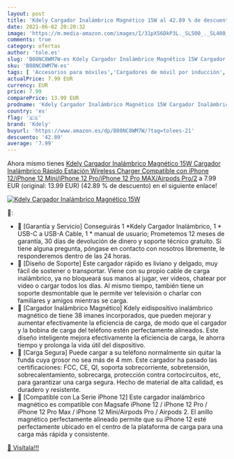 ```yaml
---
layout: post
title: 'Kdely Cargador Inalámbrico Magnético 15W al 42.89 % de descuento'
date: 2021-06-02 20:20:32
image: 'https://m.media-amazon.com/images/I/31pX56DkP3L._SL500_._SL400_.jpg'
comments: true
category: ofertas
author: 'tole.es'
slug: 'B08NC8WM7W-es Kdely Cargador Inalámbrico Magnético 15W Cargador...'
sku: 'B08NC8WM7W-es'
tags: [ 'Accesorios para móviles','Cargadores de móvil por inducción','Cargadores para móviles','Comunicación móvil y accesorios','Electrónica','iphone','kdely', ]
actualPrice: 7.99 EUR
currency: EUR
price: 7.99
comparePrice: 13.99 EUR
prodname: 'Kdely Cargador Inalámbrico Magnético 15W Cargador Inalámbrico Rápido Estación Wireless Charger Compatible con iPhone 12/iPhone 12 Mini/iPhone 12 Pro/iPhone 12 Pro MAX/Airpods Pro/2'
country: 'es'
flag: '🇪🇸'
brand: 'Kdely'
buyurl: 'https://www.amazon.es/dp/B08NC8WM7W/?tag=tolees-21'
descuento: '42.89'
average: '7.99'
---
```


Ahora mismo tienes [Kdely Cargador Inalámbrico Magnético 15W Cargador Inalámbrico Rápido Estación Wireless Charger Compatible con iPhone 12/iPhone 12 Mini/iPhone 12 Pro/iPhone 12 Pro MAX/Airpods Pro/2](https://www.amazon.es/dp/B08NC8WM7W/?tag=tolees-21) a 7.99 EUR (original: 13.99 EUR) (42.89 %  de descuento) en el siguiente enlace!

[![Kdely Cargador Inalámbrico Magnético 15W](https://m.media-amazon.com/images/I/31pX56DkP3L._SL500_._SL400_.jpg)](https://www.amazon.es/dp/B08NC8WM7W/?tag=tolees-21)

🔎:

- 📸 [Garantía y Servicio] Conseguirás 1 *Kdely Cargador Inalámbrico, 1 * USB-C a USB-A Cable, 1 * manual de usuario; Prometemos 12 meses de garantía, 30 días de devolución de dinero y soporte técnico gratuito. Si tiene alguna pregunta, póngase en contacto con nosotros libremente, le responderemos dentro de las 24 horas.
- 📸 [Diseño de Soporte] Este cargador rápido es liviano y delgado, muy fácil de sostener o transportar. Viene con su propio cable de carga inalámbrico, ya no bloqueará sus manos al jugar, ver videos, chatear por video o cargar todos los días. Al mismo tiempo, también tiene un soporte desmontable que le permite ver televisión o charlar con familiares y amigos mientras se carga.
- 📸 [Cargador Inalámbrico Magnético] Kdely eidispositivo inalámbrico magnético de tiene 38 imanes incorporados, que pueden mejorar y aumentar efectivamente la eficiencia de carga, de modo que el cargador y la bobina de carga del teléfono estén perfectamente alineados. Este diseño inteligente mejora efectivamente la eficiencia de carga, le ahorra tiempo y prolonga la vida útil del dispositivo.
- 📸 [Carga Segura] Puede cargar a su teléfono normalmente sin quitar la funda cuya grosor no sea más de 4 mm. Este cargador ha pasado las certificaciones: FCC, CE, QI, soporta sobrecorriente, sobretensión, sobrecalentamiento, sobrecarga, protección contra cortocircuitos, etc, para garantizar una carga segura. Hecho de material de alta calidad, es duradero y resistente.
- 📸 [Compatible con La Serie iPhone 12] Este cargador inalámbrico magnético es compatible con Magsafe iPhone 12 / iPhone 12 Pro / iPhone 12 Pro Max / iPhone 12 Mini/Airpods Pro / Airpods 2. El anillo magnético perfectamente alineado permite que su iPhone 12 esté perfectamente ubicado en el centro de la plataforma de carga para una carga más rápida y consistente.

[🛒 Visítala!!!](https://www.amazon.es/dp/B08NC8WM7W/?tag=tolees-21)
